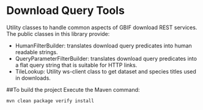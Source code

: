 # Download Query Tools
Utility classes to handle common aspects of GBIF download REST services. The public classes in this library provide:
 
  * HumanFilterBuilder: translates download query predicates into human readable strings.
  * QueryParameterFilterBuilder: translates download query predicates into a flat query string that is suitable for HTTP links.
  * TileLookup: Utility ws-client class to get dataset and species titles used in downloads.
  
##To build the project
Execute the Maven command:
```
mvn clean package verify install
```
